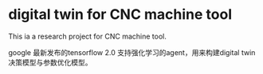 # digital twin for CNC machine tool
This ia a research project for CNC machine tool.

google 最新发布的tensorflow 2.0 支持强化学习的agent，用来构建digital twin 决策模型与参数优化模型。